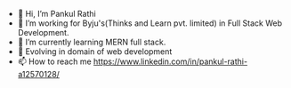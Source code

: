 - 👋 Hi, I’m Pankul Rathi
- 👀 I’m working for Byju's(Thinks and Learn pvt. limited) in Full Stack Web Development. 
- 🌱 I’m currently learning MERN full stack.
- 💞️ Evolving in domain of web development
- 📫 How to reach me https://www.linkedin.com/in/pankul-rathi-a12570128/ 


